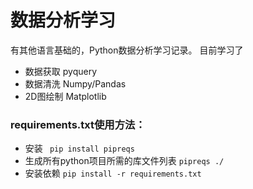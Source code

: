 # 数据分析学习
 有其他语言基础的，Python数据分析学习记录。
 目前学习了 
 - 数据获取 pyquery 
 - 数据清洗 Numpy/Pandas 
 - 2D图绘制 Matplotlib
 
 ### requirements.txt使用方法：
 - 安装
` pip install pipreqs`
 - 生成所有python项目所需的库文件列表
`
 pipreqs ./
`
- 安装依赖 
`pip install -r requirements.txt`